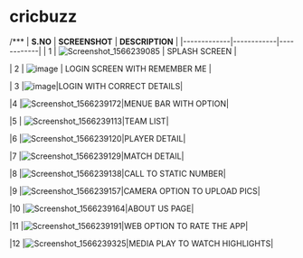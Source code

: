 # cricbuzz
/***
| __S.NO__ | __SCREENSHOT__ | __DESCRIPTION__ |
|-------------|------------|------------|
| 1           | ![Screenshot_1566239085](https://user-images.githubusercontent.com/50931393/63289772-e7fff780-c28d-11e9-86d7-93750ea4bfea.png)    | SPLASH SCREEN    |

| 2           | ![image](https://user-images.githubusercontent.com/50931393/63290002-73798880-c28e-11e9-8493-4e527c7964d6.png) | LOGIN SCREEN WITH REMEMBER ME     |

| 3           |![image](https://user-images.githubusercontent.com/50931393/63290205-f39fee00-c28e-11e9-92af-7b787946bb17.png)|LOGIN WITH CORRECT DETAILS|

|4            |![Screenshot_1566239172](https://user-images.githubusercontent.com/50931393/63290241-09adae80-c28f-11e9-8048-5cd4dfaf38f9.png)|MENUE BAR WITH OPTION|

|5            |
![Screenshot_1566239113](https://user-images.githubusercontent.com/50931393/63290364-4f6a7700-c28f-11e9-8f80-ad586295959f.png)|TEAM LIST|

|6            |![Screenshot_1566239120](https://user-images.githubusercontent.com/50931393/63290490-7b85f800-c28f-11e9-8e5b-c3f85e7d3c59.png)|PLAYER DETAIL|

|7            |![Screenshot_1566239129](https://user-images.githubusercontent.com/50931393/63290558-a3755b80-c28f-11e9-99ec-005a6b0231c4.png)|MATCH DETAIL|

|8            |![Screenshot_1566239138](https://user-images.githubusercontent.com/50931393/63290612-c0119380-c28f-11e9-95ad-c424dded0b98.png)|CALL TO STATIC NUMBER|

|9            |![Screenshot_1566239157](https://user-images.githubusercontent.com/50931393/63290646-df102580-c28f-11e9-94ca-7789dbfd87dc.png)|CAMERA OPTION TO UPLOAD PICS|

|10           |![Screenshot_1566239164](https://user-images.githubusercontent.com/50931393/63290693-fea74e00-c28f-11e9-9c46-c43c9661dba4.png)|ABOUT US PAGE|

|11           |![Screenshot_1566239191](https://user-images.githubusercontent.com/50931393/63290766-2ac2cf00-c290-11e9-8812-0bac1c38e9cc.png)|WEB OPTION TO RATE THE APP|

|12           |![Screenshot_1566239325](https://user-images.githubusercontent.com/50931393/63290827-44fcad00-c290-11e9-95a0-1f542f988878.png)|MEDIA PLAY TO WATCH HIGHLIGHTS|




